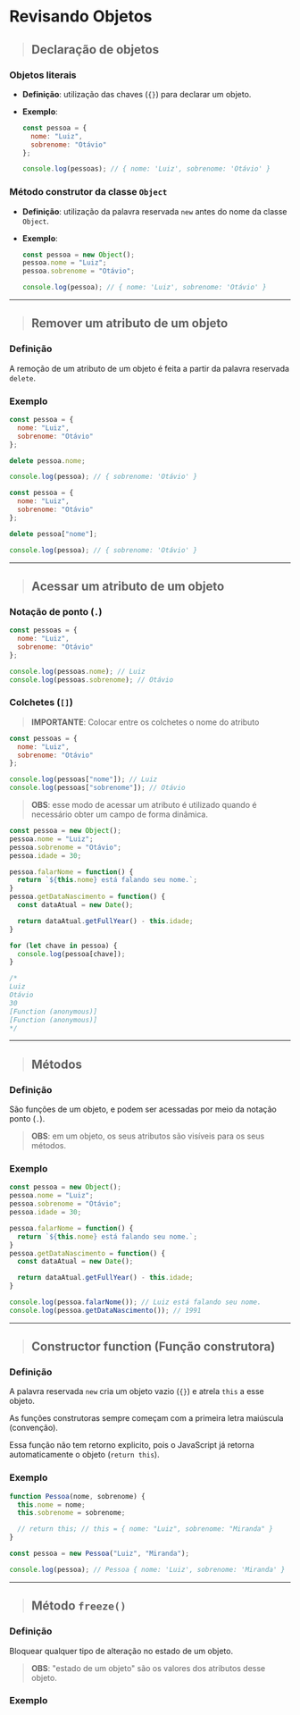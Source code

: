 # Revisando Objetos

> ## Declaração de objetos

### **Objetos literais**

* **Definição**: utilização das chaves (`{}`) para declarar um objeto.

* **Exemplo**:

  ```js
  const pessoa = {
    nome: "Luiz",
    sobrenome: "Otávio"
  };

  console.log(pessoas); // { nome: 'Luiz', sobrenome: 'Otávio' }
  ```

### **Método construtor da classe `Object`**

* **Definição**: utilização da palavra reservada `new` antes do nome da classe `Object`.

* **Exemplo**:

  ```js
  const pessoa = new Object();
  pessoa.nome = "Luiz";
  pessoa.sobrenome = "Otávio";

  console.log(pessoa); // { nome: 'Luiz', sobrenome: 'Otávio' }
  ```

---

> ## Remover um atributo de um objeto

### **Definição**

A remoção de um atributo de um objeto é feita a partir da palavra reservada `delete`.

### **Exemplo**

```js
const pessoa = {
  nome: "Luiz",
  sobrenome: "Otávio"
};

delete pessoa.nome;

console.log(pessoa); // { sobrenome: 'Otávio' }
```

```js
const pessoa = {
  nome: "Luiz",
  sobrenome: "Otávio"
};

delete pessoa["nome"];

console.log(pessoa); // { sobrenome: 'Otávio' }
```

---

> ## Acessar um atributo de um objeto

### **Notação de ponto (`.`)**

```js
const pessoas = {
  nome: "Luiz",
  sobrenome: "Otávio"
};

console.log(pessoas.nome); // Luiz
console.log(pessoas.sobrenome); // Otávio
```

### Colchetes (`[]`)

> **IMPORTANTE**: Colocar entre os colchetes o nome do atributo

```js
const pessoas = {
  nome: "Luiz",
  sobrenome: "Otávio"
};

console.log(pessoas["nome"]); // Luiz
console.log(pessoas["sobrenome"]); // Otávio
```

> **OBS**: esse modo de acessar um atributo é utilizado quando é necessário obter um campo de forma dinâmica.

```js
const pessoa = new Object();
pessoa.nome = "Luiz";
pessoa.sobrenome = "Otávio";
pessoa.idade = 30;

pessoa.falarNome = function() {
  return `${this.nome} está falando seu nome.`;
}
pessoa.getDataNascimento = function() {
  const dataAtual = new Date();

  return dataAtual.getFullYear() - this.idade;
}

for (let chave in pessoa) {
  console.log(pessoa[chave]);
}

/*
Luiz
Otávio
30
[Function (anonymous)]
[Function (anonymous)]
*/
```

---

> ## Métodos

### **Definição**

São funções de um objeto, e podem ser acessadas por meio da notação ponto (`.`).

> **OBS**: em um objeto, os seus atributos são visíveis para os seus métodos.

### **Exemplo**

```js
const pessoa = new Object();
pessoa.nome = "Luiz";
pessoa.sobrenome = "Otávio";
pessoa.idade = 30;

pessoa.falarNome = function() {
  return `${this.nome} está falando seu nome.`;
}
pessoa.getDataNascimento = function() {
  const dataAtual = new Date();

  return dataAtual.getFullYear() - this.idade;
}

console.log(pessoa.falarNome()); // Luiz está falando seu nome.
console.log(pessoa.getDataNascimento()); // 1991
```

---

> ## Constructor function (Função construtora)

### **Definição**

A palavra reservada `new` cria um objeto vazio (`{}`) e atrela `this` a esse objeto.

As funções construtoras sempre começam com a primeira letra maiúscula (convenção).

Essa função não tem retorno explicito, pois o JavaScript já retorna automaticamente o objeto (`return this`).

### **Exemplo**

```js
function Pessoa(nome, sobrenome) {
  this.nome = nome;
  this.sobrenome = sobrenome;

  // return this; // this = { nome: "Luiz", sobrenome: "Miranda" }
}

const pessoa = new Pessoa("Luiz", "Miranda");

console.log(pessoa); // Pessoa { nome: 'Luiz', sobrenome: 'Miranda' }
```

---

> ## Método `freeze()`

### Definição

Bloquear qualquer tipo de alteração no estado de um objeto.

> **OBS**: "estado de um objeto" são os valores dos atributos desse objeto.

### Exemplo